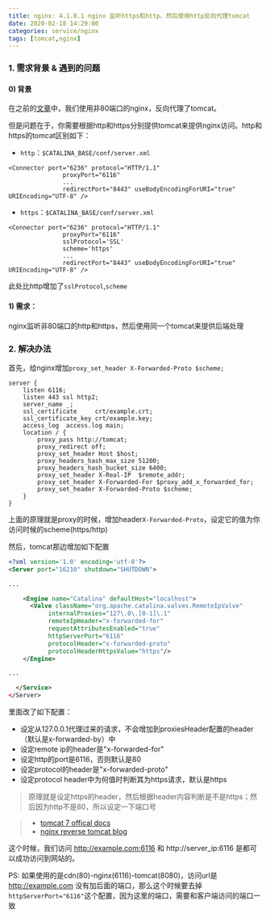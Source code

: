 ```yaml
---
title: nginx: 4.1.0.1 nginx 监听https和http，然后使用http反向代理tomcat
date: 2020-02-18 14:29:00
categories: service/nginx
tags: [tomcat,nginx]
---
```


### 1. 需求背景 & 遇到的问题
#### 0) 背景
在之前的[文章](/service/nginx/nginx_4.1.0_theory_reverse_tomcat_use_other_port.html)中，我们使用非80端口的nginx，反向代理了tomcat。

但是问题在于，你需要根据http和https分别提供tomcat来提供nginx访问。http和https的tomcat区别如下：

- `http`：`$CATALINA_BASE/conf/server.xml`
```
<Connector port="6236" protocol="HTTP/1.1"
               proxyPort="6116"
               ...
               redirectPort="8443" useBodyEncodingForURI="true" URIEncoding="UTF-8" />
```
- `https`：`$CATALINA_BASE/conf/server.xml`
```
<Connector port="6236" protocol="HTTP/1.1"
               proxyPort="6116"
               sslProtocol='SSL'
               scheme='https'
               ...
               redirectPort="8443" useBodyEncodingForURI="true" URIEncoding="UTF-8" />
```
此处比http增加了`sslProtocol`,`scheme`  

#### 1) 需求：  
nginx监听非80端口的http和https，然后使用同一个tomcat来提供后端处理


### 2. 解决办法
首先，给nginx增加`proxy_set_header X-Forwarded-Proto $scheme;`

```
server {
    listen 6116;
    listen 443 ssl http2;
    server_name _;
    ssl_certificate     crt/example.crt;
    ssl_certificate_key crt/example.key;
    access_log  access.log main;
    location / {
        proxy_pass http://tomcat;
        proxy_redirect off;
        proxy_set_header Host $host;
        proxy_headers_hash_max_size 51200;
        proxy_headers_hash_bucket_size 6400;
        proxy_set_header X-Real-IP  $remote_addr;
        proxy_set_header X-Forwarded-For $proxy_add_x_forwarded_for;
        proxy_set_header X-Forwarded-Proto $scheme;
    }
}
```

上面的原理就是proxy的时候，增加header`X-Forwarded-Proto`，设定它的值为你访问时候的scheme(https/http)

然后，tomcat那边增加如下配置
``` xml
<?xml version='1.0' encoding='utf-8'?>
<Server port="16210" shutdown="SHUTDOWN">

...

    <Engine name="Catalina" defaultHost="localhost">
      <Valve className="org.apache.catalina.valves.RemoteIpValve"
           internalProxies="127\.0\.[0-1]\.1"
           remoteIpHeader="x-forwarded-for"
           requestAttributesEnabled="true"
           httpServerPort="6116"
           protocolHeader="x-forwarded-proto"
           protocolHeaderHttpsValue="https"/>
    </Engine>

...

  </Service>
</Server>
```
里面改了如下配置：
- 设定从127.0.0.1代理过来的请求，不会增加到proxiesHeader配置的header（默认是x-forwarded-by）中
- 设定remote ip的header是"x-forwarded-for"
- 设定http的port是6116，否则默认是80
- 设定protocol的header是"x-forwarded-proto"
- 设定protocol header中为何值时判断其为https请求，默认是https

> 原理就是设定https的header，然后根据header内容判断是不是https；然后因为http不是80，所以设定一下端口号

> - [tomcat 7 offical docs](https://tomcat.apache.org/tomcat-7.0-doc/config/valve.html#Introduction)
> - [nginx reverse tomcat blog](https://devtidbits.com/2015/12/08/nginx-as-a-reverse-proxy-to-apache-tomcat/)


这个时候，我们访问 http://example.com:6116 和 http://server_ip:6116 是都可以成功访问到网站的。

PS: 如果使用的是cdn(80)-nginx(6116)-tomcat(8080)，访问url是 http://example.com 没有加后面的端口，那么这个时候要去掉`httpServerPort="6116"`这个配置，因为这里的端口，需要和客户端访问的端口一致